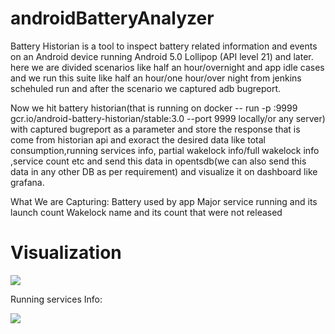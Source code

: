 # androidBatteryAnalyzer

Battery Historian is a tool to inspect battery related information and events on an Android device running Android 5.0 Lollipop (API level 21) and later.
here we are divided scenarios like half an hour/overnight and app idle cases and we run this suite like half an hour/one hour/over night from jenkins schehuled run and after the scenario we captured adb bugreport.

Now we hit battery historian(that is running on docker -- run -p <port>:9999 gcr.io/android-battery-historian/stable:3.0 --port 9999 locally/or any server) with captured bugreport as a parameter and store the response that is come from historian api and exoract the desired data like total consumption,running services  info, partial wakelock info/full wakelock info ,service count etc and send this data in opentsdb(we can also send this data in any other DB as per requirement) and visualize it on dashboard like grafana.


What We are Capturing:
Battery used by app
Major service running and its launch count
Wakelock name and its count that were not released

# Visualization
![](https://github.com/Vishvnath96/androidBatteryAnalyzer/blob/res/for/integration/batteryusage.png)

Running services Info:

![](https://github.com/Vishvnath96/androidBatteryAnalyzer/blob/res/for/integration/servicesinfobattery.png)
